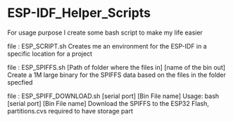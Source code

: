 # ESP-IDF_Helper_Scripts
For usage purpose I create some bash script to make my life easier

file : ESP_SCRIPT.sh
	Creates me an environment for the ESP-IDF in a specific location for a project
	
file : ESP_SPIFFS.sh [Path of folder where the files in] [name of the bin out]
	Create a 1M large binary for the SPIFFS data based on the files in the folder specfied
	
file : ESP_SPIFF_DOWNLOAD.sh [serial port] [Bin File name]
	Usage: bash [serial port] [Bin File name]
	Download the SPIFFS to the ESP32 Flash, partitions.cvs required to have storage part
